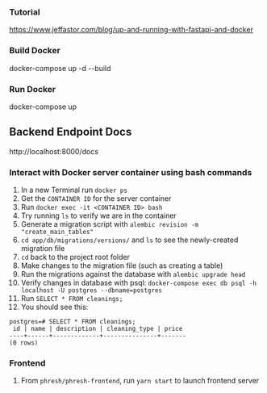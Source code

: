 ### Tutorial
https://www.jeffastor.com/blog/up-and-running-with-fastapi-and-docker


### Build Docker
docker-compose up -d --build

### Run Docker
docker-compose up

## Backend Endpoint Docs
http://localhost:8000/docs

### Interact with Docker server container using bash commands
1. In a new Terminal run `docker ps`
1. Get the `CONTAINER ID` for the server container
1. Run `docker exec -it <CONTAINER ID> bash`
1. Try running `ls` to verify we are in the container
1. Generate a migration script with `alembic revision -m "create_main_tables"`
1. `cd app/db/migrations/versions/` and `ls` to see the newly-created migration file
1. `cd` back to the project root folder
1. Make changes to the migration file (such as creating a table)
1. Run the migrations against the database with `alembic upgrade head`
1. Verify changes in database with psql: `docker-compose exec db psql -h localhost -U postgres --dbname=postgres`
1. Run `SELECT * FROM cleanings;`
1. You should see this:
```
postgres=# SELECT * FROM cleanings;
 id | name | description | cleaning_type | price 
----+------+-------------+---------------+-------
(0 rows)
```

### Frontend
1. From `phresh/phresh-frontend`, run `yarn start` to launch frontend server
